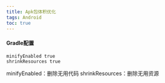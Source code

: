 ```yaml
---
title: Apk包体积优化
tags: Android
toc: true
---
```





#### Gradle配置

    minifyEnabled true
    shrinkResources true

minifyEnabled：删除无用代码
shrinkResources：删除无用资源
